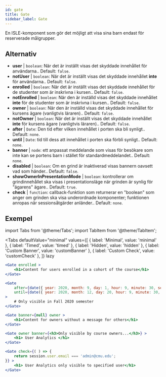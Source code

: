 ```yaml
---
id: gate 
title: Gate
sidebar_label: Gate
---
```


En ISLE-komponent som gör det möjligt att visa sina barn endast för reserverade målgrupper.

## Alternativ

* __user__ | `boolean`: När det är inställt visas det skyddade innehållet för användarna.. Default: `false`.
* __notUser__ | `boolean`: När det är inställt visas det skyddade innehållet **inte** för användarna.. Default: `false`.
* __enrolled__ | `boolean`: När det är inställt visas det skyddade innehållet för de studenter som är inskrivna i kursen.. Default: `false`.
* __notEnrolled__ | `boolean`: När den är inställd visas det skyddade innehållet **inte** för de studenter som är inskrivna i kursen.. Default: `false`.
* __owner__ | `boolean`: När den är inställd visas det skyddade innehållet för kursens ägare (vanligtvis läraren).. Default: `false`.
* __notOwner__ | `boolean`: När det är inställt visas det skyddade innehållet **inte** för kursens ägare (vanligtvis läraren).. Default: `false`.
* __after__ | `Date`: Den tid efter vilken innehållet i porten ska bli synligt.. Default: `none`.
* __until__ | `Date`: tid till dess att innehållet i porten ska förbli synligt.. Default: `none`.
* __banner__ | `node`: ett anpassat meddelande som visas för besökare som inte kan se portens barn i stället för standardmeddelandet.. Default: `none`.
* __disabled__ | `boolean`: Om en grind är inaktiverad visas bannern oavsett vad som händer.. Default: `false`.
* __showOwnerInPresentationMode__ | `boolean`: kontrollerar om grindinnehållet ska visas i presentationsläge när grinden är synlig för "ägarens" ägare.. Default: `true`.
* __check__ | `function`: callback-funktion som returnerar en "boolean" som anger om grinden ska visa underordnade komponenter; funktionen anropas när sessionsåtgärder anländer.. Default: `none`.


## Exempel

import Tabs from '@theme/Tabs';
import TabItem from '@theme/TabItem';

<Tabs
    defaultValue="minimal"
    values={[
        { label: 'Minimal', value: 'minimal' },
        { label: 'Timed', value: 'timed' },
        { label: 'Hidden', value: 'hidden' },
        { label: 'Custom Banner', value: 'customBanner' },
        { label: 'Custom Check', value: 'customCheck' },
    ]}
    lazy
>

<TabItem value="minimal">

```jsx live
<Gate enrolled >
    <h1>Content for users enrolled in a cohort of the course</h1>
</Gate>
```

</TabItem>

<TabItem value="timed">

```jsx live
<Gate
    after={date({ year: 2020, month: 9, day: 1, hour: 9, minute: 30, second: 0, utcOffset: 4 })}
    until={date({ year: 2020, month: 12, day: 20, hour: 9, minute: 30, second: 0, utcOffset: 5 })}
>
    # Only visible in Fall 2020 semester
</Gate>
```

</TabItem>

<TabItem value="hidden">

```jsx live
<Gate banner={null} owner >
    <h1>Content for owners without a message for others</h1>
</Gate>
```

</TabItem>

<TabItem value="customBanner">

```jsx live
<Gate owner banner={<h3>Only visible by course owners...</h3>} >
    <h1> User Analytics </h1>
</Gate>
```

</TabItem>

<TabItem value="customCheck">

```jsx live
<Gate check={( ) => {
    return session.user.email === 'admin@cmu.edu';
}} >
    <h1> User Analytics only visible to specified user</h1>
</Gate>
```

</TabItem>

</Tabs>

